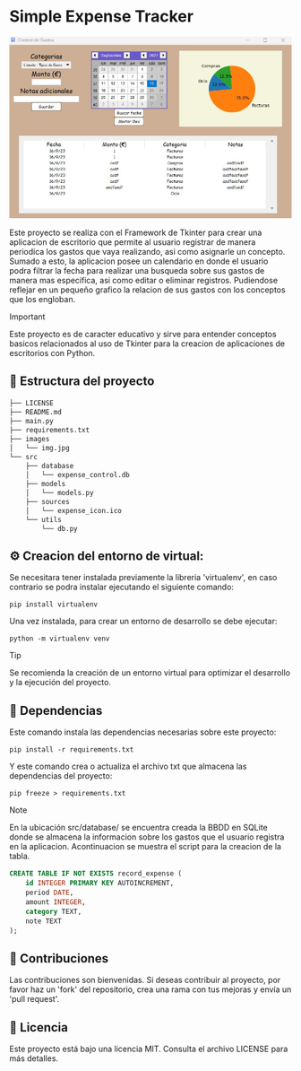 # Simple Expense Tracker

![img](images/img.jpg)

Este proyecto se realiza con el Framework de Tkinter para crear una aplicacion de escritorio que permite al usuario registrar de manera periodica los gastos que vaya realizando, asi como asignarle un concepto. Sumado a esto, la aplicacion posee un calendario en donde el usuario podra filtrar la fecha para realizar una busqueda sobre sus gastos de manera mas especifica, asi como editar o eliminar registros. Pudiendose reflejar en un pequeño grafico la relacion de sus gastos con los conceptos que los engloban.

> [!IMPORTANT]
Este proyecto es de caracter educativo y sirve para entender conceptos basicos relacionados al uso de Tkinter para la creacion de aplicaciones de escritorios con Python.

## 📂 Estructura del proyecto
```
├── LICENSE
├── README.md
├── main.py
├── requirements.txt
├── images
│   └── img.jpg
└── src
    ├── database
    │   └── expense_control.db
    ├── models
    │   └── models.py
    ├── sources
    │   └── expense_icon.ico
    └── utils
        └── db.py
```

## ⚙️ Creacion del entorno de virtual:
Se necesitara tener instalada previamente la libreria 'virtualenv', en caso contrario se podra instalar ejecutando el siguiente comando:
```
pip install virtualenv
```
Una vez instalada, para crear un entorno de desarrollo se debe ejecutar:
```
python -m virtualenv venv
```

> [!TIP]
Se recomienda la creación de un entorno virtual para optimizar el desarrollo y la ejecución del proyecto.

## 🧾 Dependencias
Este comando instala las dependencias necesarias sobre este proyecto:
```
pip install -r requirements.txt
```
Y este comando crea o actualiza el archivo txt que almacena las dependencias del proyecto:
```
pip freeze > requirements.txt  
```

> [!NOTE]
En la ubicación src/database/ se encuentra creada la BBDD en SQLite donde se almacena la informacion sobre los gastos que el usuario registra en la aplicacion. Acontinuacion se muestra el script para la creacion de la tabla.

```sql
CREATE TABLE IF NOT EXISTS record_expense (
    id INTEGER PRIMARY KEY AUTOINCREMENT,
    period DATE,
    amount INTEGER,
    category TEXT,
    note TEXT
);
```

## 📝 Contribuciones
Las contribuciones son bienvenidas. Si deseas contribuir al proyecto, por favor haz un 'fork' del repositorio, crea una rama con tus mejoras y envía un 'pull request'.

## 📄 Licencia
Este proyecto está bajo una licencia MIT. Consulta el archivo LICENSE para más detalles.
